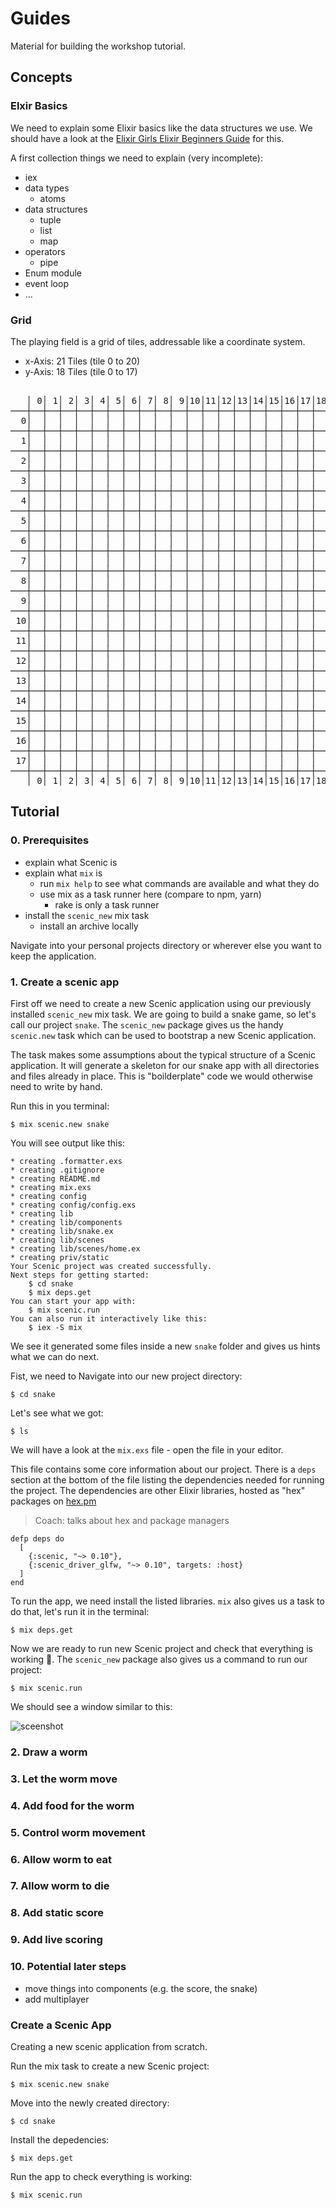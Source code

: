 # Guides

Material for building the workshop tutorial.

## Concepts 

### Elxir Basics

We need to explain some Elixir basics like the data structures we use. We should have a look at the [Elixir Girls Elixir Beginners Guide](https://elixirgirls.com/guides/elixir-beginners-guide.html) for this. 

A first collection things we need to explain (very incomplete):

* iex
* data types
    * atoms
* data structures
    * tuple
    * list
    * map
* operators
    * pipe
* Enum module
* event loop
* ...

### Grid

The playing field is a grid of tiles, addressable like a coordinate system.

* x-Axis: 21 Tiles (tile 0 to 20)
* y-Axis: 18 Tiles (tile 0 to 17)

<pre>

   │ 0│ 1│ 2│ 3│ 4│ 5│ 6│ 7│ 8│ 9│10│11│12│13│14│15│16│17│18│19│20│
───┼──┼──┼──┼──┼──┼──┼──┼──┼──┼──┼──┼──┼──┼──┼──┼──┼──┼──┼──┼──┼──┼───
  0│  │  │  │  │  │  │  │  │  │  │  │  │  │  │  │  │  │  │  │  │  │ 0
───┼──┼──┼──┼──┼──┼──┼──┼──┼──┼──┼──┼──┼──┼──┼──┼──┼──┼──┼──┼──┼──┼───
  1│  │  │  │  │  │  │  │  │  │  │  │  │  │  │  │  │  │  │  │  │  │ 1
───┼──┼──┼──┼──┼──┼──┼──┼──┼──┼──┼──┼──┼──┼──┼──┼──┼──┼──┼──┼──┼──┼───
  2│  │  │  │  │  │  │  │  │  │  │  │  │  │  │  │  │  │  │  │  │  │ 2
───┼──┼──┼──┼──┼──┼──┼──┼──┼──┼──┼──┼──┼──┼──┼──┼──┼──┼──┼──┼──┼──┼───
  3│  │  │  │  │  │  │  │  │  │  │  │  │  │  │  │  │  │  │  │  │  │ 3
───┼──┼──┼──┼──┼──┼──┼──┼──┼──┼──┼──┼──┼──┼──┼──┼──┼──┼──┼──┼──┼──┼───
  4│  │  │  │  │  │  │  │  │  │  │  │  │  │  │  │  │  │  │  │  │  │ 4
───┼──┼──┼──┼──┼──┼──┼──┼──┼──┼──┼──┼──┼──┼──┼──┼──┼──┼──┼──┼──┼──┼───
  5│  │  │  │  │  │  │  │  │  │  │  │  │  │  │  │  │  │  │  │  │  │ 5
───┼──┼──┼──┼──┼──┼──┼──┼──┼──┼──┼──┼──┼──┼──┼──┼──┼──┼──┼──┼──┼──┼───
  6│  │  │  │  │  │  │  │  │  │  │  │  │  │  │  │  │  │  │  │  │  │ 6
───┼──┼──┼──┼──┼──┼──┼──┼──┼──┼──┼──┼──┼──┼──┼──┼──┼──┼──┼──┼──┼──┼───
  7│  │  │  │  │  │  │  │  │  │  │  │  │  │  │  │  │  │  │  │  │  │ 7
───┼──┼──┼──┼──┼──┼──┼──┼──┼──┼──┼──┼──┼──┼──┼──┼──┼──┼──┼──┼──┼──┼───
  8│  │  │  │  │  │  │  │  │  │  │  │  │  │  │  │  │  │  │  │  │  │ 8
───┼──┼──┼──┼──┼──┼──┼──┼──┼──┼──┼──┼──┼──┼──┼──┼──┼──┼──┼──┼──┼──┼───
  9│  │  │  │  │  │  │  │  │  │  │  │  │  │  │  │  │  │  │  │  │  │ 9
───┼──┼──┼──┼──┼──┼──┼──┼──┼──┼──┼──┼──┼──┼──┼──┼──┼──┼──┼──┼──┼──┼───
 10│  │  │  │  │  │  │  │  │  │  │  │  │  │  │  │  │  │  │  │  │  │10
───┼──┼──┼──┼──┼──┼──┼──┼──┼──┼──┼──┼──┼──┼──┼──┼──┼──┼──┼──┼──┼──┼───
 11│  │  │  │  │  │  │  │  │  │  │  │  │  │  │  │  │  │  │  │  │  │11
───┼──┼──┼──┼──┼──┼──┼──┼──┼──┼──┼──┼──┼──┼──┼──┼──┼──┼──┼──┼──┼──┼───
 12│  │  │  │  │  │  │  │  │  │  │  │  │  │  │  │  │  │  │  │  │  │12
───┼──┼──┼──┼──┼──┼──┼──┼──┼──┼──┼──┼──┼──┼──┼──┼──┼──┼──┼──┼──┼──┼───
 13│  │  │  │  │  │  │  │  │  │  │  │  │  │  │  │  │  │  │  │  │  │13
───┼──┼──┼──┼──┼──┼──┼──┼──┼──┼──┼──┼──┼──┼──┼──┼──┼──┼──┼──┼──┼──┼───
 14│  │  │  │  │  │  │  │  │  │  │  │  │  │  │  │  │  │  │  │  │  │14
───┼──┼──┼──┼──┼──┼──┼──┼──┼──┼──┼──┼──┼──┼──┼──┼──┼──┼──┼──┼──┼──┼───
 15│  │  │  │  │  │  │  │  │  │  │  │  │  │  │  │  │  │  │  │  │  │15
───┼──┼──┼──┼──┼──┼──┼──┼──┼──┼──┼──┼──┼──┼──┼──┼──┼──┼──┼──┼──┼──┼───
 16│  │  │  │  │  │  │  │  │  │  │  │  │  │  │  │  │  │  │  │  │  │16
───┼──┼──┼──┼──┼──┼──┼──┼──┼──┼──┼──┼──┼──┼──┼──┼──┼──┼──┼──┼──┼──┼───
 17│  │  │  │  │  │  │  │  │  │  │  │  │  │  │  │  │  │  │  │  │  │17
───┼──┼──┼──┼──┼──┼──┼──┼──┼──┼──┼──┼──┼──┼──┼──┼──┼──┼──┼──┼──┼──┼───
   │ 0│ 1│ 2│ 3│ 4│ 5│ 6│ 7│ 8│ 9│10│11│12│13│14│15│16│17│18│19│20│
</pre>

## Tutorial

### 0. Prerequisites

- explain what Scenic is
- explain what `mix` is
  - run `mix help` to see what commands are available and what they do
  - use mix as a task runner here (compare to npm, yarn)
    - rake is only a task runner
- install the `scenic_new` mix task
  - install an archive locally


Navigate into your personal projects directory or wherever else you want to keep the application.

### 1. Create a scenic app

First off we need to create a new Scenic application using our previously installed `scenic_new` mix task.
We are going to build a snake game, so let's call our project `snake`.
The `scenic_new` package gives us the handy `scenic.new` task which can be used to bootstrap a new Scenic application.

The task makes some assumptions about the typical structure of a Scenic application.
It will generate a skeleton for our snake app with all directories and files already in place.
This is "boilderplate" code we would otherwise need to write by hand.

Run this in you terminal:

    $ mix scenic.new snake

You will see output like this:

    * creating .formatter.exs
    * creating .gitignore
    * creating README.md
    * creating mix.exs
    * creating config
    * creating config/config.exs
    * creating lib
    * creating lib/components
    * creating lib/snake.ex
    * creating lib/scenes
    * creating lib/scenes/home.ex
    * creating priv/static
    Your Scenic project was created successfully.
    Next steps for getting started:
        $ cd snake
        $ mix deps.get
    You can start your app with:
        $ mix scenic.run
    You can also run it interactively like this:
        $ iex -S mix

We see it generated some files inside a new `snake` folder and gives us hints what we can do next.

Fist, we need to Navigate into our new project directory:

    $ cd snake

Let's see what we got:

    $ ls

We will have a look at the `mix.exs` file - open the file in your editor.

This file contains some core information about our project.
There is a `deps` section at the bottom of the file listing the dependencies needed for running the project.
The dependencies are other Elixir libraries, hosted as "hex" packages on [hex.pm](https://hex.pm)

> Coach: talks about hex and package managers

    defp deps do
      [
        {:scenic, "~> 0.10"},
        {:scenic_driver_glfw, "~> 0.10", targets: :host}
      ]
    end

To run the app, we need install the listed libraries.
`mix` also gives us a task to do that, let's run it in the terminal:

    $ mix deps.get

Now we are ready to run new Scenic project and check that everything is working 🤞.
The `scenic_new` package also gives us a command to run our project:

    $ mix scenic.run

We should see a window similar to this:

![sceenshot](images/01-scenic-new-screen.png)


### 2. Draw a worm

### 3. Let the worm move

### 4. Add food for the worm

### 5. Control worm movement

### 6. Allow worm to eat

### 7. Allow worm to die

### 8. Add static score

### 9. Add live scoring

### 10. Potential later steps

- move things into components (e.g. the score, the snake)
- add multiplayer

### Create a Scenic App

Creating a new scenic application from scratch.

Run the mix task to create a new Scenic project:

    $ mix scenic.new snake

Move into the newly created directory:

    $ cd snake

Install the depedencies:

    $ mix deps.get

Run the app to check everything is working:

    $ mix scenic.run
